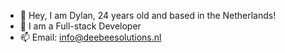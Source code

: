 - 👋 Hey, I am Dylan, 24 years old and based in the Netherlands!
- 👀 I am a Full-stack Developer
-  📫 Email: info@deebeesolutions.nl

